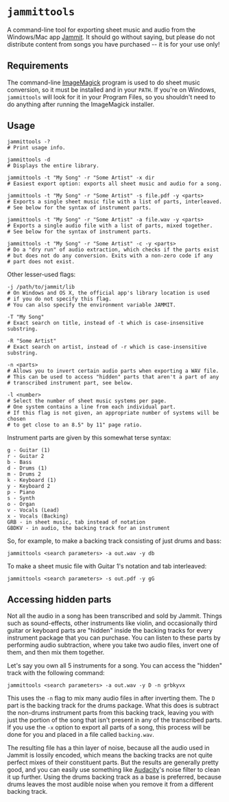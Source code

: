 # `jammittools`

A command-line tool for exporting sheet music and audio from the Windows/Mac app [Jammit].
It should go without saying, but please do not distribute content from songs you have purchased --
it is for your use only!

[Jammit]: https://www.jammit.com/

## Requirements

The command-line [ImageMagick](http://www.imagemagick.org) program
is used to do sheet music conversion, so it must be installed and in your `PATH`.
If you're on Windows, `jammittools` will look for it in your Program Files,
so you shouldn't need to do anything after running the ImageMagick installer.

## Usage

    jammittools -?
    # Print usage info.

    jammittools -d
    # Displays the entire library.

    jammittools -t "My Song" -r "Some Artist" -x dir
    # Easiest export option: exports all sheet music and audio for a song.

    jammittools -t "My Song" -r "Some Artist" -s file.pdf -y <parts>
    # Exports a single sheet music file with a list of parts, interleaved.
    # See below for the syntax of instrument parts.

    jammittools -t "My Song" -r "Some Artist" -a file.wav -y <parts>
    # Exports a single audio file with a list of parts, mixed together.
    # See below for the syntax of instrument parts.

    jammittools -t "My Song" -r "Some Artist" -c -y <parts>
    # Do a "dry run" of audio extraction, which checks if the parts exist
    # but does not do any conversion. Exits with a non-zero code if any
    # part does not exist.

Other lesser-used flags:

    -j /path/to/jammit/lib
    # On Windows and OS X, the official app's library location is used
    # if you do not specify this flag.
    # You can also specify the environment variable JAMMIT.

    -T "My Song"
    # Exact search on title, instead of -t which is case-insensitive substring.

    -R "Some Artist"
    # Exact search on artist, instead of -r which is case-insensitive substring.

    -n <parts>
    # Allows you to invert certain audio parts when exporting a WAV file.
    # This can be used to access "hidden" parts that aren't a part of any
    # transcribed instrument part, see below.

    -l <number>
    # Select the number of sheet music systems per page.
    # One system contains a line from each individual part.
    # If this flag is not given, an appropriate number of systems will be chosen
    # to get close to an 8.5" by 11" page ratio.

Instrument parts are given by this somewhat terse syntax:

    g - Guitar (1)
    r - Guitar 2
    b - Bass
    d - Drums (1)
    m - Drums 2
    k - Keyboard (1)
    y - Keyboard 2
    p - Piano
    s - Synth
    o - Organ
    v - Vocals (Lead)
    x - Vocals (Backing)
    GRB - in sheet music, tab instead of notation
    GBDKV - in audio, the backing track for an instrument

So, for example, to make a backing track consisting of just drums and bass:

    jammittools <search parameters> -a out.wav -y db

To make a sheet music file with Guitar 1's notation and tab interleaved:

    jammittools <search parameters> -s out.pdf -y gG

## Accessing hidden parts

Not all the audio in a song has been transcribed and sold by Jammit. Things such
as sound-effects, other instruments like violin, and occasionally third guitar
or keyboard parts are "hidden" inside the backing tracks for every instrument
package that you can purchase. You can listen to these parts by performing
audio subtraction, where you take two audio files, invert one of them, and then
mix them together.

Let's say you own all 5 instruments for a song. You can access the "hidden"
track with the following command:

    jammittools <search parameters> -a out.wav -y D -n grbkyvx

This uses the `-n` flag to mix many audio files in after inverting them.
The `D` part is the backing track for the drums package. What this does is
subtract the non-drums instrument parts from this backing track, leaving you
with just the portion of the song that isn't present in any of the transcribed
parts. If you use the `-x` option to export all parts of a song, this process
will be done for you and placed in a file called `backing.wav`.

The resulting file has a thin layer of noise, because all the audio used in
Jammit is lossily encoded, which means the backing tracks are not quite perfect
mixes of their constituent parts. But the results are generally pretty good,
and you can easily use something like [Audacity]'s noise filter to clean it up
further. Using the drums backing track as a base is preferred, because drums
leaves the most audible noise when you remove it from a different backing track.

[Audacity]: http://audacity.sourceforge.net/
